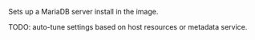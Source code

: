 Sets up a MariaDB server install in the image.

TODO: auto-tune settings based on host resources or metadata service.
